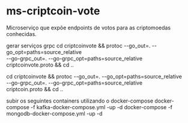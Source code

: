 # ms-criptcoin-vote
Microserviço que expõe endpoints de votos para as criptomoedas conhecidas.


gerar serviços grpc
cd criptcoinvote && protoc --go_out=. --go_opt=paths=source_relative \
    --go-grpc_out=. --go-grpc_opt=paths=source_relative \
    criptcoinvote.proto && cd ..


cd criptcoinvote && protoc --go_out=. --go_opt=paths=source_relative \
    --go-grpc_out=. --go-grpc_opt=paths=source_relative \
    criptcoin.proto && cd ..

subir os seguintes containers utilizando o docker-compose
docker-compose -f kafka-docker-compose.yml -up -d
docker-compose -f mongodb-docker-compose.yml -up -d 
